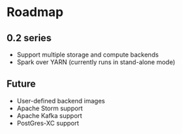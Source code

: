 # Roadmap

## 0.2 series

- Support multiple storage and compute backends
- Spark over YARN (currently runs in stand-alone mode)

## Future

- User-defined backend images
- Apache Storm support
- Apache Kafka support
- PostGres-XC support